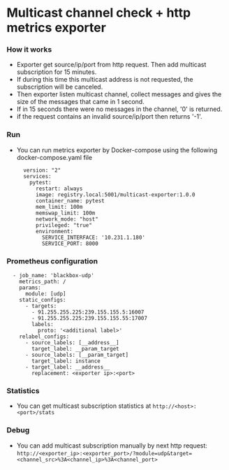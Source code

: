 # Multicast channel check + http metrics exporter

### How it works

- Exporter get source/ip/port from http request. Then add multicast subscription for 15 minutes.
- If during this time this multicast address is not requested, the subscription will be canceled.
- Then exporter listen multicast channel, collect messages and gives the size of the messages that came in 1 second.
- If in 15 seconds there were no messages in the channel, '0' is returned.
- if the request contains an invalid source/ip/port then returns '-1'.


### Run

- You can run metrics exporter by Docker-compose using the following docker-compose.yaml file

        version: "2"
        services:
          pytest:
            restart: always
            image: registry.local:5001/multicast-exporter:1.0.0
            container_name: pytest
            mem_limit: 100m
            memswap_limit: 100m
            network_mode: "host"
            privileged: "true"
            environment:
              SERVICE_INTERFACE: '10.231.1.180'
              SERVICE_PORT: 8000 

###  Prometheus configuration
      - job_name: 'blackbox-udp'
        metrics_path: /
        params:
          module: [udp]
        static_configs:
          - targets:
            - 91.255.255.225:239.155.155.5:16007
            - 91.255.255.225:239.155.155.55:17007
            labels:
              proto: '<additional label>'
        relabel_configs:
          - source_labels: [__address__]
            target_label: __param_target
          - source_labels: [__param_target]
            target_label: instance
          - target_label: __address__
            replacement: <exporter ip>:<port>

### Statistics

- You can get multicast subscription statistics at ```http://<host>:<port>/stats```

### Debug

- You can add multicast subscription manually by next http request: ```http://<exporter_ip>:<exporter_port>/?module=udp&target=<channel_src>%3A<channel_ip>%3A<channel_port>```

